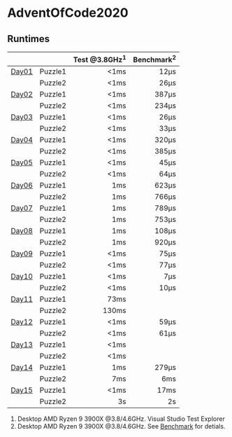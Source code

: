 # AdventOfCode2020

## Runtimes
|                                |         | Test @3.8GHz<sup>1</sup> | Benchmark<sup>2</sup> |
|--------------------------------|---------|-------------------------:|----------------------:|
| [Day01](AdventOfCode/Day01.cs) | Puzzle1 |                     <1ms |                  12µs |
|                                | Puzzle2 |                     <1ms |                  26µs |
| [Day02](AdventOfCode/Day02.cs) | Puzzle1 |                     <1ms |                 387µs |
|                                | Puzzle2 |                     <1ms |                 234µs |
| [Day03](AdventOfCode/Day03.cs) | Puzzle1 |                     <1ms |                  26µs |
|                                | Puzzle2 |                     <1ms |                  33µs |
| [Day04](AdventOfCode/Day04.cs) | Puzzle1 |                     <1ms |                 320µs |
|                                | Puzzle2 |                     <1ms |                 385µs |
| [Day05](AdventOfCode/Day05.cs) | Puzzle1 |                     <1ms |                  45µs |
|                                | Puzzle2 |                     <1ms |                  64µs |
| [Day06](AdventOfCode/Day06.cs) | Puzzle1 |                      1ms |                 623µs |
|                                | Puzzle2 |                      1ms |                 766µs |
| [Day07](AdventOfCode/Day07.cs) | Puzzle1 |                      1ms |                 789µs |
|                                | Puzzle2 |                      1ms |                 753µs |
| [Day08](AdventOfCode/Day08.cs) | Puzzle1 |                      1ms |                 108µs |
|                                | Puzzle2 |                      1ms |                 920µs | 
| [Day09](AdventOfCode/Day09.cs) | Puzzle1 |                     <1ms |                  75µs |
|                                | Puzzle2 |                     <1ms |                  77µs |
| [Day10](AdventOfCode/Day10.cs) | Puzzle1 |                     <1ms |                   7µs |
|                                | Puzzle2 |                     <1ms |                  10µs | 
| [Day11](AdventOfCode/Day11.cs) | Puzzle1 |                     73ms |                       |
|                                | Puzzle2 |                    130ms |                       | 
| [Day12](AdventOfCode/Day12.cs) | Puzzle1 |                     <1ms |                  59µs |
|                                | Puzzle2 |                     <1ms |                  61µs |
| [Day13](AdventOfCode/Day13.cs) | Puzzle1 |                     <1ms |                       |
|                                | Puzzle2 |                     <1ms |                       |
| [Day14](AdventOfCode/Day14.cs) | Puzzle1 |                      1ms |                 279µs |
|                                | Puzzle2 |                      7ms |                   6ms | 
| [Day15](AdventOfCode/Day15.cs) | Puzzle1 |                     <1ms |                  17ms |
|                                | Puzzle2 |                       3s |                   2s  | 
<!-- 
| [Day16](AdventOfCode/Day16.cs) | Puzzle1 |                          |                       |
|                                | Puzzle2 |                          |                       | 
| [Day17](AdventOfCode/Day17.cs) | Puzzle1 |                          |                       |
|                                | Puzzle2 |                          |                       | 
-->


1) Desktop AMD Ryzen 9 3900X @3.8/4.6GHz. Visual Studio Test Explorer
2) Desktop AMD Ryzen 9 3900X @3.8/4.6GHz. See [Benchmark](Benchmark.md) for detials.